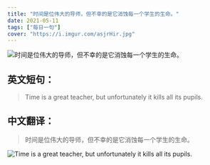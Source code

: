 ```yaml
---
title: "时间是位伟大的导师，但不幸的是它消蚀每一个学生的生命。"
date: 2021-05-11
tags: ["每日一句"]
cover: "https://i.imgur.com/asjrHir.jpg"
---
```


![时间是位伟大的导师，但不幸的是它消蚀每一个学生的生命。](https://i.imgur.com/XEyxq9k.jpg)

## 英文短句：
> Time is a great teacher, but unfortunately it kills all its pupils. 

<!--more-->

## 中文翻译：
> 时间是位伟大的导师，但不幸的是它消蚀每一个学生的生命。

![Time is a great teacher, but unfortunately it kills all its pupils. ](https://i.imgur.com/tJXP4ae.jpg)

